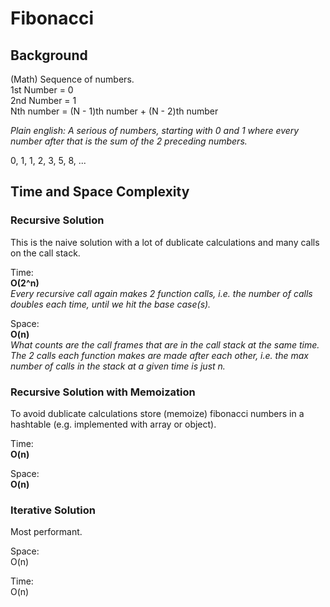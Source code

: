 # Fibonacci
## Background
(Math) Sequence of numbers.<br />
1st Number = 0<br />
2nd Number = 1<br />
Nth number = (N - 1)th number + (N - 2)th number<br />

*Plain english: A serious of numbers, starting with 0 and 1 where every number after that is the sum of the 2 preceding numbers.*

0, 1, 1, 2, 3, 5, 8, ...

## Time and Space Complexity
### Recursive Solution
This is the naive solution with a lot of dublicate calculations and many calls on the call stack.<br />

Time:<br />
**O(2^n)**<br />
*Every recursive call again makes 2 function calls, i.e. the number of calls doubles each time, until we hit the base case(s).*

Space:<br />
**O(n)**<br />
*What counts are the call frames that are in the call stack at the same time. The 2 calls each function makes are made after each other, i.e. the max number of calls in the stack at a given time is just n.*

### Recursive Solution with Memoization
To avoid dublicate calculations store (memoize) fibonacci numbers in a hashtable (e.g. implemented with array or object).<br />

Time:<br />
**O(n)**<br />

Space:<br />
**O(n)**<br />

### Iterative Solution
Most performant.<br />

Space:<br />
O(n)<br />

Time:<br />
O(n)<br />

